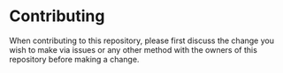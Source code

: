 # Contributing

When contributing to this repository, please first discuss the change you wish to make via issues or any other method with the owners of this repository before making a change. 
